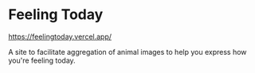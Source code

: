 # Feeling Today

https://feelingtoday.vercel.app/

A site to facilitate aggregation of animal images to help you express how you're feeling today.
